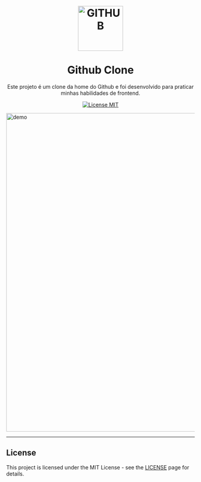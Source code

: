 <h1 align="center">
<br>
  <img src="https://pngimg.com/uploads/github/github_PNG20.png" alt="GITHUB" width="120">
<br>
<br>
Github Clone
</h1>

<p align="center">Este projeto é um clone da home do Github e foi desenvolvido para praticar minhas habilidades de frontend.</p>

<p align="center">
  <a href="https://opensource.org/licenses/MIT">
    <img src="https://img.shields.io/badge/License-MIT-blue.svg" alt="License MIT">
  </a>
</p>

[//]: # (Add your gifs/images here:)
<div>
  <img src="https://media-exp1.licdn.com/dms/image/C4E22AQE8CNgyuIwd3A/feedshare-shrink_2048_1536/0?e=1585180800&v=beta&t=U0DXvVBVoF1-TK3Z6KMeUlsdvhItZB8D6ule3cXE8-E" alt="demo" height="850">
</div>

<hr />


## License

This project is licensed under the MIT License - see the [LICENSE](https://opensource.org/licenses/MIT) page for details.
